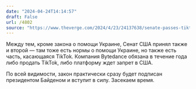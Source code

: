 ```yaml
---
date: "2024-04-24T14:14:57"
draft: False
url: /4802
source: "https://www.theverge.com/2024/4/23/24137638/senate-passes-tiktok-ban-bill-divest-bytedance-foreign-aid"
---
```


Между тем, кроме закона о помощи Украине, Сенат США принял также и второй — там тоже есть нормы о помощи Украине, но также есть часть, касающаяся TikTok. Компания Bytedance обязана в течение года либо продать TikTok, либо платформу ждет запрет в США.

По всей видимости, закон практически сразу будет подписан президентом Байденом и вступит в силу. Засекаем время.
